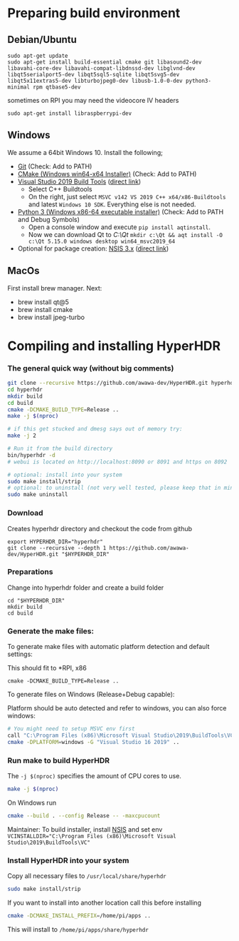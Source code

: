# Preparing build environment

## Debian/Ubuntu

```
sudo apt-get update
sudo apt-get install build-essential cmake git libasound2-dev libavahi-core-dev libavahi-compat-libdnssd-dev libglvnd-dev libqt5serialport5-dev libqt5sql5-sqlite libqt5svg5-dev libqt5x11extras5-dev libturbojpeg0-dev libusb-1.0-0-dev python3-minimal rpm qtbase5-dev
```

sometimes on RPI you may need the videocore IV headers

```
sudo apt-get install libraspberrypi-dev
```

## Windows
We assume a 64bit Windows 10. Install the following;
- [Git](https://git-scm.com/downloads) (Check: Add to PATH)
- [CMake (Windows win64-x64 Installer)](https://cmake.org/download/) (Check: Add to PATH)
- [Visual Studio 2019 Build Tools](https://go.microsoft.com/fwlink/?linkid=840931) ([direct link](https://aka.ms/vs/16/release/vs_buildtools.exe))
  - Select C++ Buildtools
  - On the right, just select `MSVC v142 VS 2019 C++ x64/x86-Buildtools` and latest `Windows 10 SDK`. Everything else is not needed.
- [Python 3 (Windows x86-64 executable installer)](https://www.python.org/downloads/windows/) (Check: Add to PATH and Debug Symbols)
  - Open a console window and execute `pip install aqtinstall`.
  - Now we can download Qt to _C:\Qt_ `mkdir c:\Qt && aqt install -O c:\Qt 5.15.0 windows desktop win64_msvc2019_64`
- Optional for package creation: [NSIS 3.x](https://sourceforge.net/projects/nsis/files/NSIS%203/) ([direct link](https://sourceforge.net/projects/nsis/files/latest/download))

## MacOs
First install brew manager.
Next:
- brew install qt@5
- brew install cmake
- brew install jpeg-turbo

# Compiling and installing HyperHDR

### The general quick way (without big comments)

```bash
git clone --recursive https://github.com/awawa-dev/HyperHDR.git hyperhdr
cd hyperhdr
mkdir build
cd build
cmake -DCMAKE_BUILD_TYPE=Release ..
make -j $(nproc)

# if this get stucked and dmesg says out of memory try:
make -j 2

# Run it from the build directory
bin/hyperhdr -d
# webui is located on http://localhost:8090 or 8091 and https on 8092

# optional: install into your system
sudo make install/strip
# optional: to uninstall (not very well tested, please keep that in mind)
sudo make uninstall
```


### Download
 Creates hyperhdr directory and checkout the code from github

```
export HYPERHDR_DIR="hyperhdr"
git clone --recursive --depth 1 https://github.com/awawa-dev/HyperHDR.git "$HYPERHDR_DIR"
```

### Preparations
Change into hyperhdr folder and create a build folder
```
cd "$HYPERHDR_DIR"
mkdir build
cd build
```

### Generate the make files:

To generate make files with automatic platform detection and default settings:

This should fit to *RPI, x86
```
cmake -DCMAKE_BUILD_TYPE=Release ..
```

To generate files on Windows (Release+Debug capable):

Platform should be auto detected and refer to windows, you can also force windows:

```sh
# You might need to setup MSVC env first
call "C:\Program Files (x86)\Microsoft Visual Studio\2019\BuildTools\VC\Auxiliary\Build\vcvars64.bat"
cmake -DPLATFORM=windows -G "Visual Studio 16 2019" ..
```

### Run make to build HyperHDR

The `-j $(nproc)` specifies the amount of CPU cores to use.
```bash
make -j $(nproc)
```

On Windows run
```bash
cmake --build . --config Release -- -maxcpucount
```
Maintainer: To build installer, install [NSIS](https://nsis.sourceforge.io/Main_Page) and set env `VCINSTALLDIR="C:\Program Files (x86)\Microsoft Visual Studio\2019\BuildTools\VC"`

### Install HyperHDR into your system

Copy all necessary files to ``/usr/local/share/hyperhdr``
```bash
sudo make install/strip
```

If you want to install into another location call this before installing

```bash
cmake -DCMAKE_INSTALL_PREFIX=/home/pi/apps ..
```
This will install to ``/home/pi/apps/share/hyperhdr``
